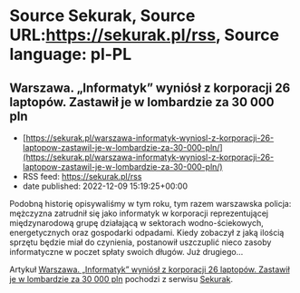 # Source Sekurak, Source URL:https://sekurak.pl/rss, Source language: pl-PL

## Warszawa.  „Informatyk” wyniósł z korporacji 26 laptopów. Zastawił je w lombardzie za 30 000 pln
 - [https://sekurak.pl/warszawa-informatyk-wyniosl-z-korporacji-26-laptopow-zastawil-je-w-lombardzie-za-30-000-pln/](https://sekurak.pl/warszawa-informatyk-wyniosl-z-korporacji-26-laptopow-zastawil-je-w-lombardzie-za-30-000-pln/)
 - RSS feed: https://sekurak.pl/rss
 - date published: 2022-12-09 15:19:25+00:00

<p>Podobną historię opisywaliśmy w tym roku, tym razem warszawska policja: mężczyzna zatrudnił się jako informatyk w korporacji reprezentującej międzynarodową grupę działającą w sektorach wodno-ściekowych, energetycznych oraz gospodarki odpadami. Kiedy zobaczył z jaką ilością sprzętu będzie miał do czynienia, postanowił uszczuplić nieco zasoby informatyczne w poczet spłaty swoich długów. Już drugiego...</p>
<p>Artykuł <a href="https://sekurak.pl/warszawa-informatyk-wyniosl-z-korporacji-26-laptopow-zastawil-je-w-lombardzie-za-30-000-pln/" rel="nofollow">Warszawa.  &#8222;Informatyk&#8221; wyniósł z korporacji 26 laptopów. Zastawił je w lombardzie za 30 000 pln</a> pochodzi z serwisu <a href="https://sekurak.pl" rel="nofollow">Sekurak</a>.</p>
